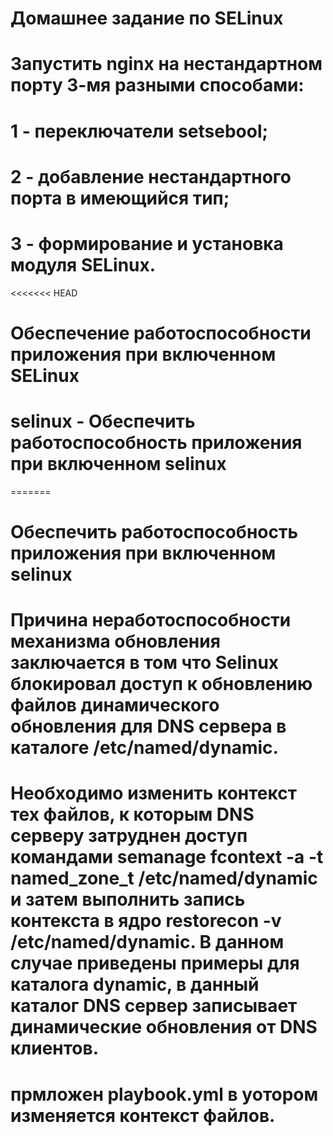 # Домашнее задание по SELinux 
# Запустить nginx на нестандартном порту 3-мя разными способами:
# 1 - переключатели setsebool;
# 2 - добавление нестандартного порта в имеющийся тип;
# 3 - формирование и установка модуля SELinux.

<<<<<<< HEAD
# Обеспечение работоспособности приложения при включенном SELinux

# selinux - Обеспечить работоспособность приложения при включенном selinux
=======

# Обеспечить работоспособность приложения при включенном selinux
# Причина неработоспособности механизма обновления заключается в том что Selinux блокировал доступ к обновлению файлов динамического обновления для DNS сервера в каталоге /etc/named/dynamic.
# Необходимо изменить контекст тех файлов, к которым DNS серверу затруднен доступ командами semanage fcontext -a -t named_zone_t /etc/named/dynamic и затем выполнить запись контекста в ядро restorecon -v /etc/named/dynamic. В данном случае приведены примеры для каталога dynamic, в данный каталог DNS сервер записывает динамические обновления от DNS клиентов.
# прмложен playbook.yml в уотором изменяется контекст файлов.